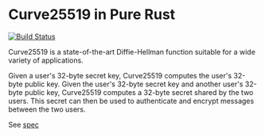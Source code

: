 # Curve25519 in Pure Rust

[![Build Status](https://travis-ci.org/shekohex/curve25519-rs.svg?branch=master)](https://travis-ci.org/shekohex/curve25519-rs)

Curve25519 is a state-of-the-art Diffie-Hellman function suitable for a wide variety of applications.

Given a user's 32-byte secret key, Curve25519 computes the user's 32-byte public key.
Given the user's 32-byte secret key and another user's 32-byte public key, Curve25519 computes a 32-byte secret shared by the two users.
This secret can then be used to authenticate and encrypt messages between the two users.

See [spec](https://cr.yp.to/ecdh.html)